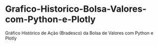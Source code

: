 # Grafico-Historico-Bolsa-Valores-com-Python-e-Plotly
Gráfico Histórico de Ação (Bradesco) da Bolsa de Valores com Python e Plotly
